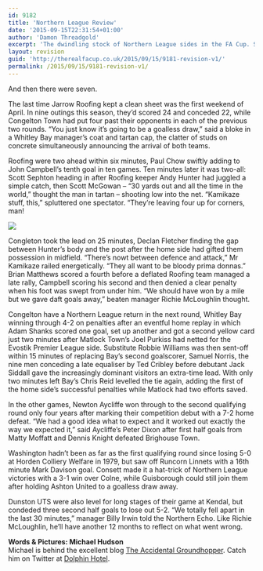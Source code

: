 ```yaml
---
id: 9182
title: 'Northern League Review'
date: '2015-09-15T22:31:54+01:00'
author: 'Damon Threadgold'
excerpt: 'The dwindling stock of Northern League sides in the FA Cup. Seven left though, pretty good.'
layout: revision
guid: 'http://therealfacup.co.uk/2015/09/15/9181-revision-v1/'
permalink: /2015/09/15/9181-revision-v1/
---
```


And then there were seven.

The last time Jarrow Roofing kept a clean sheet was the first weekend of April. In nine outings this season, they’d scored 24 and conceded 22, while Congelton Town had put four past their opponents in each of the previous two rounds. “You just know it’s going to be a goalless draw,” said a bloke in a Whitley Bay manager’s coat and tartan cap, the clatter of studs on concrete simultaneously announcing the arrival of both teams.

Roofing were two ahead within six minutes, Paul Chow swiftly adding to John Campbell’s tenth goal in ten games. Ten minutes later it was two-all: Scott Sephton heading in after Roofing keeper Andy Hunter had juggled a simple catch, then Scott McGowan – “30 yards out and all the time in the world,” thought the man in tartan – shooting low into the net. “Kamikaze stuff, this,” spluttered one spectator. “They’re leaving four up for corners, man!

![](https://lh3.googleusercontent.com/-x4xs4jFyfNw/Vfh77ZW_4OI/AAAAAAAAFl8/hsvVLYi5opo/s512-Ic42/COtyNcYWoAIuV4G%252520%2525281%252529.jpg)

Congleton took the lead on 25 minutes, Declan Fletcher finding the gap between Hunter’s body and the post after the home side had gifted them possession in midfield. “There’s nowt between defence and attack,” Mr Kamikaze railed energetically. “They all want to be bloody prima donnas.” Brian Matthews scored a fourth before a deflated Roofing team managed a late rally, Campbell scoring his second and then denied a clear penalty when his foot was swept from under him. “We should have won by a mile but we gave daft goals away,” beaten manager Richie McLoughlin thought.

Congelton have a Northern League return in the next round, Whitley Bay winning through 4-2 on penalties after an eventful home replay in which Adam Shanks scored one goal, set up another and got a second yellow card just two minutes after Matlock Town’s Joel Purkiss had netted for the Evostik Premier League side. Substitute Robbie Williams was then sent-off within 15 minutes of replacing Bay’s second goalscorer, Samuel Norris, the nine men conceding a late equaliser by Ted Cribley before debutant Jack Siddall gave the increasingly dominant visitors an extra-time lead. With only two minutes left Bay’s Chris Reid levelled the tie again, adding the first of the home side’s successful penalties while Matlock had two efforts saved.

In the other games, Newton Aycliffe won through to the second qualifying round only four years after marking their competition debut with a 7-2 home defeat. “We had a good idea what to expect and it worked out exactly the way we expected it,” said Aycliffe’s Peter Dixon after first half goals from Matty Moffatt and Dennis Knight defeated Brighouse Town.

Washington hadn’t been as far as the first qualifying round since losing 5-0 at Horden Colliery Welfare in 1979, but saw off Runcorn Linnets with a 16th minute Mark Davison goal. Consett made it a hat-trick of Northern League victories with a 3-1 win over Colne, while Guisborough could still join them after holding Ashton United to a goalless draw away.

Dunston UTS were also level for long stages of their game at Kendal, but condeded three second half goals to lose out 5-2. “We totally fell apart in the last 30 minutes,” manager Billy Irwin told the Northern Echo. Like Richie McLoughlin, he’ll have another 12 months to reflect on what went wrong.

**Words &amp; Pictures: Michael Hudson**  
Michael is behind the excellent blog [The Accidental Groundhopper](http://theaccidentalgroundhopper.blogspot.com/). Catch him on Twitter at [Dolphin Hotel](http://twitter.com/#%21/DolphinHotel).